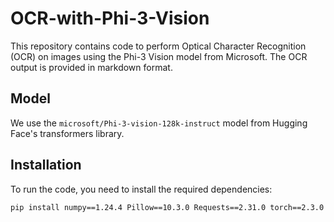 # OCR-with-Phi-3-Vision
This repository contains code to perform Optical Character Recognition (OCR) on images using the Phi-3 Vision model from Microsoft. The OCR output is provided in markdown format.



## Model

We use the `microsoft/Phi-3-vision-128k-instruct` model from Hugging Face's transformers library.

## Installation

To run the code, you need to install the required dependencies:

```bash
pip install numpy==1.24.4 Pillow==10.3.0 Requests==2.31.0 torch==2.3.0 torchvision==0.18.0 transformers==4.40.2 accelerate
